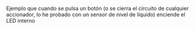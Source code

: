 Ejemplo que cuando se pulsa un botón (o se cierra el circuito de cualquier accionador, lo he probado con un sensor de nivel de líquido) enciende el LED interno
